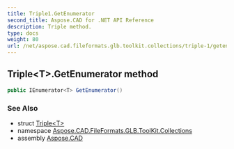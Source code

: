 ```yaml
---
title: Triple1.GetEnumerator
second_title: Aspose.CAD for .NET API Reference
description: Triple method. 
type: docs
weight: 80
url: /net/aspose.cad.fileformats.glb.toolkit.collections/triple-1/getenumerator/
---
```

## Triple&lt;T&gt;.GetEnumerator method

```csharp
public IEnumerator<T> GetEnumerator()
```

### See Also

* struct [Triple&lt;T&gt;](../)
* namespace [Aspose.CAD.FileFormats.GLB.ToolKit.Collections](../../../aspose.cad.fileformats.glb.toolkit.collections/)
* assembly [Aspose.CAD](../../../)


